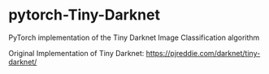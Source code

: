 # pytorch-Tiny-Darknet
PyTorch implementation of the Tiny Darknet Image Classification algorithm 

Original Implementation of Tiny Darknet: https://pjreddie.com/darknet/tiny-darknet/